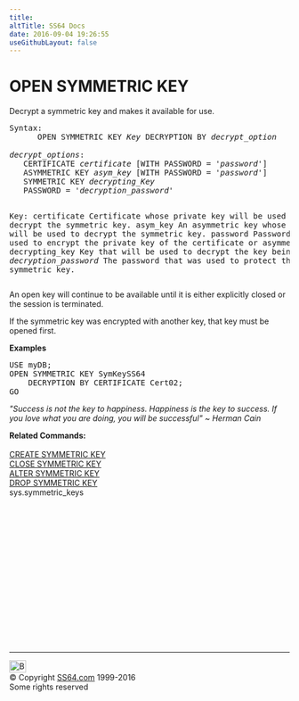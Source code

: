 ```yaml
---
title:
altTitle: SS64 Docs
date: 2016-09-04 19:26:55
useGithubLayout: false
---
```

<!-- #BeginLibraryItem "/Library/head_sql.lbi" --><!-- #EndLibraryItem --><h1>OPEN SYMMETRIC KEY</h1>
<p>Decrypt a symmetric key and makes it available for use.</p>
<pre>Syntax:
      OPEN SYMMETRIC KEY <i>Key</i> DECRYPTION BY <i>decrypt_option</i>
<i>
decrypt_options</i>:
   CERTIFICATE <i>certificate</i> [WITH PASSWORD = '<i>password</i>']
   ASYMMETRIC KEY <i>asym_key</i> [WITH PASSWORD = '<i>password</i>']
   SYMMETRIC KEY <i>decrypting_Key</i>
   PASSWORD = '<i>decryption_password</i>'

Key:
   certificate   Certificate whose private key will be used to decrypt the symmetric key.
   asym_key      An asymmetric key whose private key will be used to decrypt the symmetric key.
   password    Password that was used to encrypt the private key of the certificate or asymmetric key.
   decrypting_key  Key that will be used to decrypt the key being opened.
   <i>decryption_password</i>    The password that was used to protect the symmetric key.
</pre>
<p>
  

An open key will continue to be available until it is either explicitly closed or the session is terminated. </p>
<p>If the symmetric key was encrypted with another key, that key must be opened first. </p>
<p><b>Examples</b></p>
<pre>USE myDB;<br>OPEN SYMMETRIC KEY SymKeySS64<br>    DECRYPTION BY CERTIFICATE Cert02;<br>GO</pre>
<p class="quote"><i>"Success is not the key to happiness. Happiness is the key to success. If you love what you are doing, you will be successful" ~ Herman Cain</i></p>
<p><b>Related  Commands:</b><br>
  <br>
 <a href="key_sm_c.html">CREATE SYMMETRIC KEY</a> <br>
   <a href="key_sm_close.html">CLOSE SYMMETRIC KEY</a><br>
  <a href="key_sm_a.html">ALTER SYMMETRIC KEY</a> <br>
  <a href="key_sm_d.html">DROP SYMMETRIC KEY</a>  <br>
sys.symmetric_keys</p><!-- #BeginLibraryItem "/Library/foot_sql.lbi" --><p><script async="" src="//pagead2.googlesyndication.com/pagead/js/adsbygoogle.js"></script>
<!-- ss64-sql -->
<ins class="adsbygoogle" style="display:inline-block;width:300px;height:250px" data-ad-client="ca-pub-6140977852749469" data-ad-slot="6953563613"></ins>
<script>
(adsbygoogle = window.adsbygoogle || []).push({});
</script></p>
<hr>
<div id="bl" class="footer"><a href="#"><img src="../images/top.png" width="30" height="22" alt="Back to the Top"></a></div>
<div id="br" class="footer, tagline">© Copyright <a href="http://ss64.com/">SS64.com</a> 1999-2016<br>
Some rights reserved</div><!-- #EndLibraryItem -->


